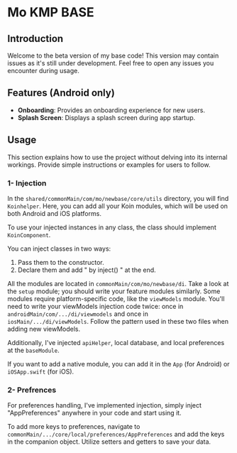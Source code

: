 # Mo KMP BASE

## Introduction

Welcome to the beta version of my base code! This version may contain issues as it's still under development. Feel free to open any issues you encounter during usage.

## Features (Android only)

- **Onboarding**: Provides an onboarding experience for new users.
- **Splash Screen**: Displays a splash screen during app startup.

## Usage

This section explains how to use the project without delving into its internal workings. Provide simple instructions or examples for users to follow.


### 1- Injection

In the `shared/commonMain/com/mo/newbase/core/utils` directory, you will find `Koinhelper`. Here, you can add all your Koin modules, which will be used on both Android and iOS platforms.

To use your injected instances in any class, the class should implement `KoinComponent`.

You can inject classes in two ways:
1. Pass them to the constructor.
2. Declare them and add " by inject() " at the end.

All the modules are located in `commonMain/com/mo/newbase/di`. Take a look at the `setup` module; you should write your feature modules similarly. Some modules require platform-specific code, like the `viewModels` module. You'll need to write your viewModels injection code twice: once in `androidMain/com/.../di/viewmodels` and once in `iosMain/.../di/viewModels`. Follow the pattern used in these two files when adding new viewModels.

Additionally, I've injected `apiHelper`, local database, and local preferences at the `baseModule`.

If you want to add a native module, you can add it in the `App` (for Android) or `iOSApp.swift` (for iOS).

### 2- Prefrences
For preferences handling, I've implemented injection, simply inject "AppPreferences" anywhere in your code and start using it.

To add more keys to preferences, navigate to `commonMain/.../core/local/preferences/AppPreferences` and add the keys in the companion object. Utilize setters and getters to save your data.
